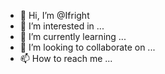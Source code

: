 - 👋 Hi, I’m @Ifright
- 👀 I’m interested in ...
- 🌱 I’m currently learning ...
- 💞️ I’m looking to collaborate on ...
- 📫 How to reach me ...

<!---
Ifright/Ifright is a ✨ special ✨ repository because its `README.md` (this file) appears on your GitHub profile.
You can click the Preview link to take a look at your changes.
--->
